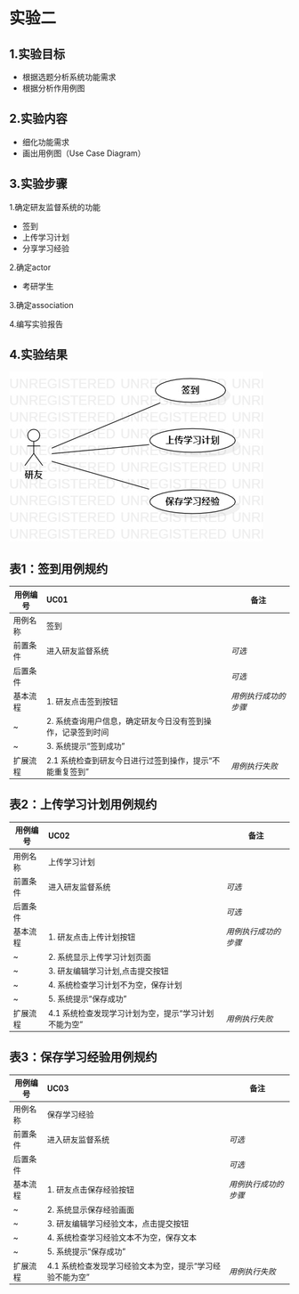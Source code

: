 # 实验二

## 1.实验目标

- 根据选题分析系统功能需求
- 根据分析作用例图

## 2.实验内容

- 细化功能需求 
- 画出用例图（Use Case Diagram）

## 3.实验步骤

1.确定研友监督系统的功能

- 签到
- 上传学习计划
- 分享学习经验


2.确定actor

- 考研学生

3.确定association

4.编写实验报告


## 4.实验结果

![用例图](./Lab02_UseCaseDiagram.jpg)

## 表1：签到用例规约  

用例编号  | UC01 | 备注  
-|:-|-  
用例名称  | 签到  |   
前置条件  |  进入研友监督系统  | *可选*   
后置条件  |      | *可选*   
基本流程  | 1. 研友点击签到按钮  |*用例执行成功的步骤*    
~| 2. 系统查询用户信息，确定研友今日没有签到操作，记录签到时间  |  
~| 3. 系统提示“签到成功”  |  
扩展流程  | 2.1 系统检查到研友今日进行过签到操作，提示“不能重复签到”   |*用例执行失败*  

## 表2：上传学习计划用例规约  

用例编号  | UC02 | 备注  
-|:-|-  
用例名称  | 上传学习计划  |   
前置条件  |  进入研友监督系统    | *可选*   
后置条件  |      | *可选*   
基本流程  | 1. 研友点击上传计划按钮  |*用例执行成功的步骤*    
~| 2. 系统显示上传学习计划页面  |   
~| 3. 研友编辑学习计划,点击提交按钮  |   
~| 4. 系统检查学习计划不为空，保存计划 |  
~| 5. 系统提示“保存成功”   |  
扩展流程  | 4.1 系统检查发现学习计划为空，提示“学习计划不能为空”   |*用例执行失败*    

## 表3：保存学习经验用例规约  

用例编号  | UC03 | 备注  
-|:-|-  
用例名称  | 保存学习经验  |   
前置条件  |   进入研友监督系统   | *可选*   
后置条件  |      | *可选*   
基本流程  | 1. 研友点击保存经验按钮  |*用例执行成功的步骤*    
~| 2. 系统显示保存经验画面  |   
~| 3. 研友编辑学习经验文本，点击提交按钮  |   
~| 4. 系统检查学习经验文本不为空，保存文本  |
~| 5. 系统提示“保存成功” |
扩展流程  | 4.1 系统检查发现学习经验文本为空，提示“学习经验不能为空”   |*用例执行失败*    
